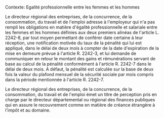 Contexte: Egalité professionnelle entre les femmes et les hommes

Le directeur régional des entreprises, de la concurrence, de la consommation, du travail et de l'emploi adresse à l'employeur qui n'a pas rempli les obligations en matière d'égalité professionnelle et salariale entre les femmes et les hommes définies aux deux premiers alinéas de l'article L. 2242-8, par tout moyen permettant de conférer date certaine à leur réception, une notification motivée du taux de la pénalité qui lui est appliqué, dans le délai de deux mois à compter de la date d'expiration de la mise en demeure prévue à l'article R. 2242-3, et lui demande de communiquer en retour le montant des gains et rémunérations servant de base au calcul de la pénalité conformément à l'article R. 2242-7 dans le délai de deux mois. A défaut, la pénalité est calculée sur la base de deux fois la valeur du plafond mensuel de la sécurité sociale par mois compris dans la période mentionnée à l'article R. 2242-7.

Le directeur régional des entreprises, de la concurrence, de la consommation, du travail et de l'emploi émet un titre de perception pris en charge par le directeur départemental ou régional des finances publiques qui en assure le recouvrement comme en matière de créance étrangère à l'impôt et au domaine.